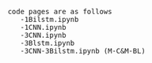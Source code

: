#

<pre>
 code pages are as follows	
	-1Bilstm.ipynb
	-1CNN.ipynb
	-3CNN.ipynb
	-3Blstm.ipynb
	-3CNN-3Bilstm.ipynb (M-C&M-BL)
</pre>
